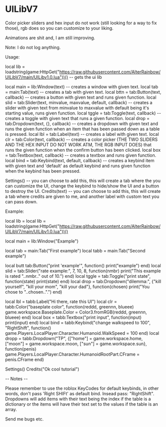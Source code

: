 # UILibV7

Color picker sliders and hex input do not work (still looking for a way to fix those), rgb does so you can customize to your liking.

Animations are shit and, I am still improving.

Note: I do not log anything.

Usage:

local lib = loadstring(game:HttpGet("https://raw.githubusercontent.com/AlterRainbow/UILibV7/main/UILibv1.0.lua"))() -- gets the ui lib

local main = lib:Window(text) -- creates a window with given text.
local tab = main:Tab(text) -- creates a tab with given text.
local bttn = tab:Button(text, callback) -- creates a button with given text and runs given function.
local slid = tab:Slider(text, minvalue, maxvalue, default, callback) -- creates a slider with given text from minvalue to maxvalue with default being it's starting value, runs given function.
local tggle = tab:Toggle(text, callback) -- creates a toggle with given text that runs a given function.
local drop = tab:Dropdown(text, {}, callback) -- creates a dropdown with given text and runs the given function when an item that has been passed down as a table is pressed.
local lbl = tab:Label(text) -- creates a label with given text.
local clr = tab:Color(text, callback) -- creates a color picker (THE TWO SLIDERS AND THE HEX INPUT DO NOT WORK ATM, THE RGB INPUT DOES) that runs the given function when the confirm button has been clicked.
local box = tab:Textbox(text, callback) -- creates a textbox and runs given function.
local bind = tab:Keybind(text, default, callback) -- creates a keybind item with given text and 'default' as default keybind and runs given function when the keybind has been pressed.

Settings() -- you can choose to add this, this will create a tab where the you can customize the UI, change the keybind to hide/show the UI and a button to destroy the UI.
Credits(text) -- you can choose to add this, this will create a tab where credits are given to me, and another label with custom text you can pass down.

Example:

local lib = local lib = loadstring(game:HttpGet("https://raw.githubusercontent.com/AlterRainbow/UILibV7/main/UILibv1.0.lua"))()

local main = lib:Window("Example")

local tab = main:Tab("First example")
local tabb = main:Tab("Second example")

local butt tab:Button("print 'example'", function() print("example") end)
local slid = tab:Slider("rate example:", 7, 10, 8, function(nmbr) print("This example is rated "..nmbr.." out of 10.") end)
local tggle = tab:Toggle("print state", function(state) print(state) end)
local drop = tab:Dropdown("dilemma:", {"kill yourself", "kill your mom", "kill your dad"}, function(chosen) print("You chose to "..chosen..".") end)

local lbl = tabb:Label("Hi there, rate this UI")
local clr = tabb:Color("baseplate color", function(reddd, greennn, blueee) game.workspace.Baseplate.Color = Color3.fromRGB(reddd, greennn, blueee) end)
local box = tabb:Textbox("print input", function(input) print(input) end)
local bind = tabb:Keybind("change walkspeed to 100", "RightShift", function() game.Players.LocalPlayer.Character.Humanoid.WalkSpeed = 100 end)
local dropp = tabb:Dropdown("TP", {["home"] = game.workspace.home, ["moon"] = game.workspace.moon, ["sun"] = game.workspace.sun}, function(penis) game.Players.LocalPlayer.Character.HumanoidRootPart.CFrame = penis.CFrame end)

Settings()
Credits("Ok cool tutorial")

-- Notes --

Please remember to use the roblox KeyCodes for default keybinds, in other words, don't pass 'Right SHIFt' as default bind. Insead pass: "RightShift".
Dropdowns will add items with their text being the index if the table is a dictionary or the items will have their text set to the values if the table is an array.

Send me bugs etc.
